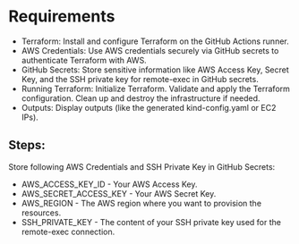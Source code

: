 # Requirements 
- Terraform:
    Install and configure Terraform on the GitHub Actions runner.
- AWS Credentials:
    Use AWS credentials securely via GitHub secrets to authenticate Terraform with AWS.
- GitHub Secrets:
    Store sensitive information like AWS Access Key, Secret Key, and the SSH private key for remote-exec in GitHub secrets.
- Running Terraform:
    Initialize Terraform.
    Validate and apply the Terraform configuration.
    Clean up and destroy the infrastructure if needed.
- Outputs:
    Display outputs (like the generated kind-config.yaml or EC2 IPs).

## Steps:
Store following AWS Credentials and SSH Private Key in GitHub Secrets:
  
- AWS_ACCESS_KEY_ID - Your AWS Access Key.
-	AWS_SECRET_ACCESS_KEY - Your AWS Secret Key.
-	AWS_REGION - The AWS region where you want to provision the resources.
-	SSH_PRIVATE_KEY - The content of your SSH private key used for the remote-exec connection.
